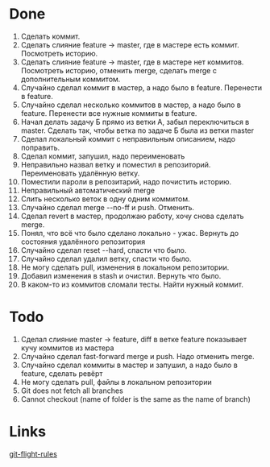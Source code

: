 # Done

1. Сделать коммит.
1. Сделать слияние feature -> master, где в мастере есть коммит. Посмотреть историю.
1. Сделать слияние feature -> master, где в мастере нет коммитов. Посмотреть историю, отменить merge, сделать merge с дополнительным коммитом.
1. Случайно сделал коммит в мастер, а надо было в feature. Перенести в feature.
1. Случайно сделал несколько коммитов в мастер, а надо было в feature. Перенести все нужные коммиты в feature.
1. Начал делать задачу Б прямо из ветки А, забыл переключиться в master. Сделать так, чтобы ветка по задаче Б была из ветки master
1. Сделал локальный коммит с неправильным описанием, надо поправить.
1. Сделал коммит, запушил, надо переименовать
1. Неправильно назвал ветку и поместил в репозиторий. Переименовать удалённую ветку.
1. Поместили пароли в репозитарий, надо почистить историю.
1. Неправильный автоматический merge
1. Слить несколько веток в одну одним коммитом.
1. Случайно сделал merge --no-ff и push. Отменить.
1. Сделал revert в мастер, продолжаю работу, хочу снова сделать merge.
1. Понял, что всё что было сделано локально - ужас. Вернуть до состояния удалённого репозитория
1. Случайно сделал reset --hard, спасти что было.
1. Случайно сделал удалил ветку, спасти что было.
1. Не могу сделать pull, изменения в локальном репозитории.
1. Добавил изменения в stash и очистил. Вернуть что было.
1. В каком-то из коммитов сломали тесты. Найти нужный коммит.

# Todo

1. Сделал слияние master -> feature, diff в ветке feature показывает кучу коммитов из мастера
1. Случайно сделал fast-forward merge и push. Надо отменить merge.
1. Случайно сделал коммиты в мастер и запушил, а надо было в feature, сделать ревёрт
1. Не могу сделать pull, файлы в локальном репозитории
1. Git does not fetch all branches
1. Cannot checkout (name of folder is the same as the name of branch)

# Links

[git-flight-rules](https://github.com/k88hudson/git-flight-rules)